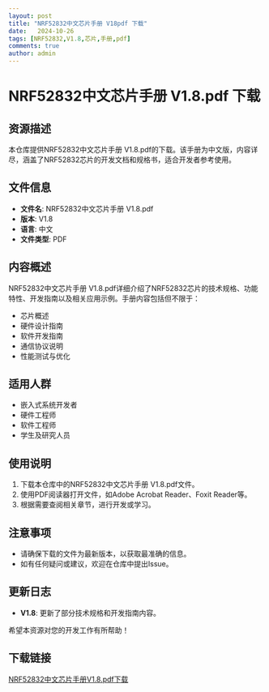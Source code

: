 ```yaml
---
layout: post
title: "NRF52832中文芯片手册 V18pdf 下载"
date:   2024-10-26
tags: [NRF52832,V1.8,芯片,手册,pdf]
comments: true
author: admin
---
```

# NRF52832中文芯片手册 V1.8.pdf 下载

## 资源描述

本仓库提供NRF52832中文芯片手册 V1.8.pdf的下载。该手册为中文版，内容详尽，涵盖了NRF52832芯片的开发文档和规格书，适合开发者参考使用。

## 文件信息

- **文件名**: NRF52832中文芯片手册 V1.8.pdf
- **版本**: V1.8
- **语言**: 中文
- **文件类型**: PDF

## 内容概述

NRF52832中文芯片手册 V1.8.pdf详细介绍了NRF52832芯片的技术规格、功能特性、开发指南以及相关应用示例。手册内容包括但不限于：

- 芯片概述
- 硬件设计指南
- 软件开发指南
- 通信协议说明
- 性能测试与优化

## 适用人群

- 嵌入式系统开发者
- 硬件工程师
- 软件工程师
- 学生及研究人员

## 使用说明

1. 下载本仓库中的NRF52832中文芯片手册 V1.8.pdf文件。
2. 使用PDF阅读器打开文件，如Adobe Acrobat Reader、Foxit Reader等。
3. 根据需要查阅相关章节，进行开发或学习。

## 注意事项

- 请确保下载的文件为最新版本，以获取最准确的信息。
- 如有任何疑问或建议，欢迎在仓库中提出Issue。

## 更新日志

- **V1.8**: 更新了部分技术规格和开发指南内容。

希望本资源对您的开发工作有所帮助！

## 下载链接

[NRF52832中文芯片手册V1.8.pdf下载](https://pan.quark.cn/s/7df3901be8bf)